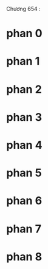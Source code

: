 Chương 654 : 


# phan 0



# phan 1



# phan 2



# phan 3



# phan 4



# phan 5



# phan 6



# phan 7



# phan 8



